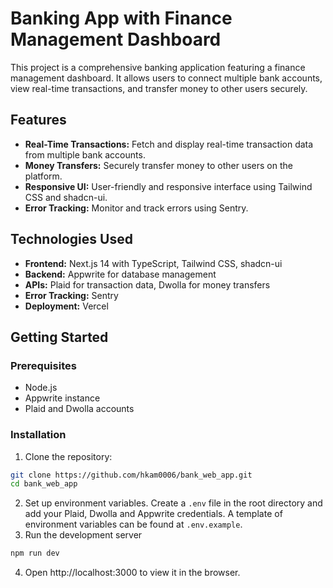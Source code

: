 # Banking App with Finance Management Dashboard
This project is a comprehensive banking application featuring a finance management dashboard. It allows users to connect multiple bank accounts, view real-time transactions, and transfer money to other users securely.
## Features
- **Real-Time Transactions:** Fetch and display real-time transaction data from multiple bank accounts.
- **Money Transfers:** Securely transfer money to other users on the platform.
- **Responsive UI:** User-friendly and responsive interface using Tailwind CSS and shadcn-ui.
- **Error Tracking:** Monitor and track errors using Sentry.
## Technologies Used
- **Frontend:** Next.js 14 with TypeScript, Tailwind CSS, shadcn-ui
- **Backend:** Appwrite for database management
- **APIs:** Plaid for transaction data, Dwolla for money transfers
- **Error Tracking:** Sentry
- **Deployment:** Vercel
## Getting Started
### Prerequisites
- Node.js
- Appwrite instance
- Plaid and Dwolla accounts
### Installation
1. Clone the repository:
```sh
git clone https://github.com/hkam0006/bank_web_app.git
cd bank_web_app
```
2. Set up environment variables. 
	Create a `.env` file in the root directory and add your Plaid, Dwolla and Appwrite credentials. A template of environment variables can be found at `.env.example`.
3. Run the development server
```sh
npm run dev
```
4. Open http://localhost:3000 to view it in the browser.

